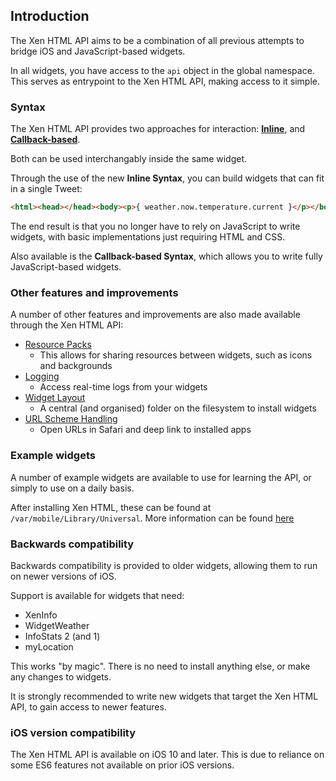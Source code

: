 ## Introduction

The Xen HTML API aims to be a combination of all previous attempts to bridge iOS and JavaScript-based widgets.

In all widgets, you have access to the `api` object in the global namespace. This serves as entrypoint to the Xen HTML API, making access to it simple.

### Syntax

The Xen HTML API provides two approaches for interaction: **[Inline](additional-documentation/syntax:-inline-data.html)**, and **[Callback-based](additional-documentation/syntax:-callback-based.html)**.

Both can be used interchangably inside the same widget.

Through the use of the new **Inline Syntax**, you can build widgets that can fit in a single Tweet:

```html
<html><head></head><body><p>{ weather.now.temperature.current }</p></body></html>
```

The end result is that you no longer have to rely on JavaScript to write widgets, with basic implementations just requiring HTML and CSS.

Also available is the **Callback-based Syntax**, which allows you to write fully JavaScript-based widgets.

### Other features and improvements

A number of other features and improvements are also made available through the Xen HTML API:

- [Resource Packs](additional-documentation/resource-packs.html)
    - This allows for sharing resources between widgets, such as icons and backgrounds
- [Logging](additional-documentation/logging.html)
    - Access real-time logs from your widgets
- [Widget Layout](additional-documentation/widget-layout.html)
    - A central (and organised) folder on the filesystem to install widgets
- [URL Scheme Handling](additional-documentation/url-scheme-handling.html)
    - Open URLs in Safari and deep link to installed apps

### Example widgets

A number of example widgets are available to use for learning the API, or simply to use on a daily basis.

After installing Xen HTML, these can be found at `/var/mobile/Library/Universal`. More information can be found [here](additional-documentation/example-widgets.html)

### Backwards compatibility

Backwards compatibility is provided to older widgets, allowing them to run on newer versions of iOS.

Support is available for widgets that need:

- XenInfo
- WidgetWeather
- InfoStats 2 (and 1)
- myLocation

This works "by magic". There is no need to install anything else, or make any changes to widgets.

It is strongly recommended to write new widgets that target the Xen HTML API, to gain access to newer features.

### iOS version compatibility

The Xen HTML API is available on iOS 10 and later. This is due to reliance on some ES6 features not available on prior iOS versions.
